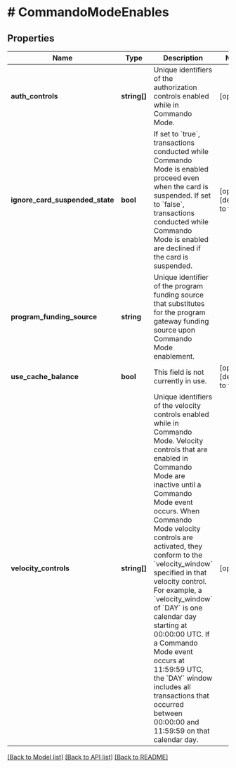 # # CommandoModeEnables

## Properties

Name | Type | Description | Notes
------------ | ------------- | ------------- | -------------
**auth_controls** | **string[]** | Unique identifiers of the authorization controls enabled while in Commando Mode. | [optional]
**ignore_card_suspended_state** | **bool** | If set to &#x60;true&#x60;, transactions conducted while Commando Mode is enabled proceed even when the card is suspended. If set to &#x60;false&#x60;, transactions conducted while Commando Mode is enabled are declined if the card is suspended. | [optional] [default to false]
**program_funding_source** | **string** | Unique identifier of the program funding source that substitutes for the program gateway funding source upon Commando Mode enablement. |
**use_cache_balance** | **bool** | This field is not currently in use. | [optional] [default to false]
**velocity_controls** | **string[]** | Unique identifiers of the velocity controls enabled while in Commando Mode.  Velocity controls that are enabled in Commando Mode are inactive until a Commando Mode event occurs. When Commando Mode velocity controls are activated, they conform to the &#x60;velocity_window&#x60; specified in that velocity control. For example, a &#x60;velocity_window&#x60; of &#x60;DAY&#x60; is one calendar day starting at 00:00:00 UTC. If a Commando Mode event occurs at 11:59:59 UTC, the &#x60;DAY&#x60; window includes all transactions that occurred between 00:00:00 and 11:59:59 on that calendar day. | [optional]

[[Back to Model list]](../../README.md#models) [[Back to API list]](../../README.md#endpoints) [[Back to README]](../../README.md)
